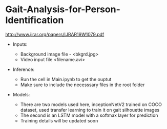# Gait-Analysis-for-Person-Identification

http://www.ijrar.org/papers/IJRAR19W1079.pdf


* Inputs:<br>
    * Background image file - <bkgrd.jpg>
    * Video input file <filename.avi>
    
* Inference:<br>
    * Run the cell in Main.ipynb to get the ouptut
    * Make sure to include the necesssary files in the root folder
   
    
* Models:<br>
    * There are two models used here, inceptionNetV2 trained on COCO dataset, used transfer learning to train it on gait silhouette images
    * The second is an LSTM model with a softmax layer for prediction
    * Training details will be updated soon
